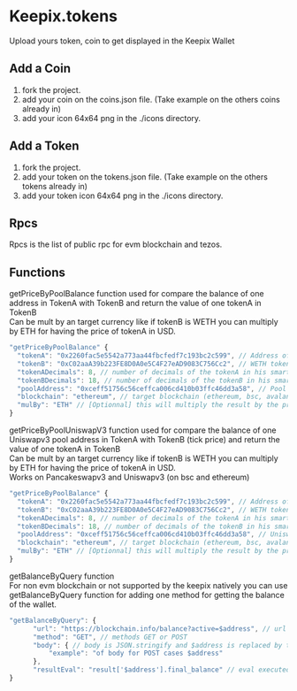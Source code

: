 # Keepix.tokens

Upload yours token, coin to get displayed in the Keepix Wallet

## Add a Coin

1. fork the project.
2. add your coin on the coins.json file. (Take example on the others coins already in)
3. add your icon 64x64 png in the ./icons directory.

## Add a Token

1. fork the project.
2. add your token on the tokens.json file. (Take example on the others tokens already in)
3. add your token icon 64x64 png in the ./icons directory.

## Rpcs
Rpcs is the list of public rpc for evm blockchain and tezos.  

## Functions

getPriceByPoolBalance function used for compare the balance of one address in TokenA with TokenB and return the value of one tokenA in TokenB  
Can be mult by an target currency like if tokenB is WETH you can multiply by ETH for having the price of tokenA in USD.  
```js
"getPriceByPoolBalance" {
  "tokenA": "0x2260fac5e5542a773aa44fbcfedf7c193bc2c599", // Address of the token you want price
  "tokenB": "0xC02aaA39b223FE8D0A0e5C4F27eAD9083C756Cc2", // WETH token address
  "tokenADecimals": 8, // number of decimals of the tokenA in his smart contract
  "tokenBDecimals": 18, // number of decimals of the tokenB in his smart contract
  "poolAddress": "0xceff51756c56ceffca006cd410b03ffc46dd3a58", // Pool or smart contract addres where we will compare the balances
  "blockchain": "ethereum", // target blockchain (ethereum, bsc, avalanche, ...) (WARNING: Only EVM blockchain)
  "mulBy": "ETH" // [Optionnal] this will multiply the result by the provided SYMBOL 
}
```

getPriceByPoolUniswapV3 function used for compare the balance of one Uniswapv3 pool address in TokenA with TokenB (tick price) and return the value of one tokenA in TokenB  
Can be mult by an target currency like if tokenB is WETH you can multiply by ETH for having the price of tokenA in USD.  
Works on Pancakeswapv3 and Uniswapv3 (on bsc and ethereum)  
```js
"getPriceByPoolBalance" {
  "tokenA": "0x2260fac5e5542a773aa44fbcfedf7c193bc2c599", // Address of the token you want price
  "tokenB": "0xC02aaA39b223FE8D0A0e5C4F27eAD9083C756Cc2", // WETH token address
  "tokenADecimals": 8, // number of decimals of the tokenA in his smart contract
  "tokenBDecimals": 18, // number of decimals of the tokenB in his smart contract
  "poolAddress": "0xceff51756c56ceffca006cd410b03ffc46dd3a58", // Uniswapv3 Pool addres where we will compare the balances
  "blockchain": "ethereum", // target blockchain (ethereum, bsc, avalanche, ...) (WARNING: Only EVM blockchain)
  "mulBy": "ETH" // [Optionnal] this will multiply the result by the provided SYMBOL 
}
```

getBalanceByQuery function  
For non evm blockchain or not supported by the keepix natively you can use getBalanceByQuery function for adding one method for getting the balance of the wallet.  
```js
"getBalanceByQuery": {
      "url": "https://blockchain.info/balance?active=$address", // url of the query (Only JSON returned body is supported) $address is replaced by the wallet address
      "method": "GET", // methods GET or POST
      "body": { // body is JSON.stringify and $address is replaced by the wallet address before posting.
          "example": "of body for POST cases $address"
      },
      "resultEval": "result['$address'].final_balance" // eval executed with the variable result (result of the query JSON) for find the variable of the balance correctly also you can parse the value for returning the correct decimals.
}
```

